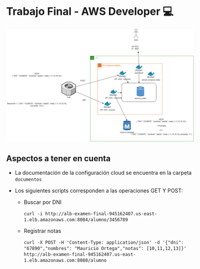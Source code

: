 # Trabajo Final - AWS Developer 💻

<img src="https://github.com/cbcballestas/trabajo-final-aws-developer/blob/main/imagenes/trabajo-final.drawio.png">

## Aspectos a tener en cuenta

- La documentación de la configuración cloud se encuentra en la carpeta `documentos`

- Los siguientes scripts corresponden a las operaciones GET Y POST:

  - Buscar por DNI

    ```shell
    curl -i http://alb-examen-final-945162407.us-east-1.elb.amazonaws.com:8084/alumno/3456789
    ```
  - Registrar notas

    ```shell
    curl -X POST -H 'Content-Type: application/json' -d '{"dni": "67890","nombres": "Mauricio Ortega","notas": [10,11,12,13]}' http://alb-examen-final-945162407.us-east-1.elb.amazonaws.com:8080/alumno
    ```


